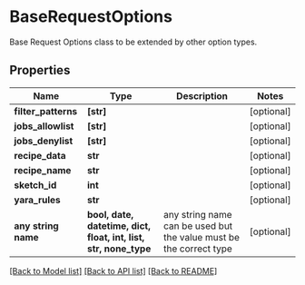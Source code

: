# BaseRequestOptions

Base Request Options class to be extended by other option types. 

## Properties
Name | Type | Description | Notes
------------ | ------------- | ------------- | -------------
**filter_patterns** | **[str]** |  | [optional] 
**jobs_allowlist** | **[str]** |  | [optional] 
**jobs_denylist** | **[str]** |  | [optional] 
**recipe_data** | **str** |  | [optional] 
**recipe_name** | **str** |  | [optional] 
**sketch_id** | **int** |  | [optional] 
**yara_rules** | **str** |  | [optional] 
**any string name** | **bool, date, datetime, dict, float, int, list, str, none_type** | any string name can be used but the value must be the correct type | [optional]

[[Back to Model list]](../README.md#documentation-for-models) [[Back to API list]](../README.md#documentation-for-api-endpoints) [[Back to README]](../README.md)


